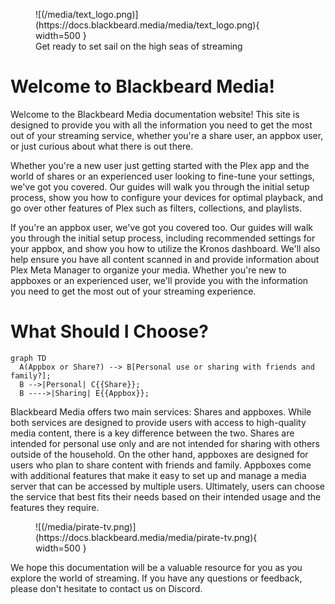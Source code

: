 <figure markdown>
![(/media/text_logo.png)](https://docs.blackbeard.media/media/text_logo.png){ width=500 }
    <figcaption>Get ready to set sail on the high seas of streaming</figcaption>
</figure>

# Welcome to Blackbeard Media!

Welcome to the Blackbeard Media documentation website! This site is designed to provide you with all the information you need to get the most out of your streaming service, whether you're a share user, an appbox user, or just curious about what there is out there.

Whether you're a new user just getting started with the Plex app and the world of shares or an experienced user looking to fine-tune your settings, we've got you covered. Our guides will walk you through the initial setup process, show you how to configure your devices for optimal playback, and go over other features of Plex such as filters, collections, and playlists.

If you're an appbox user, we've got you covered too. Our guides will walk you through the initial setup process, including recommended settings for your appbox, and show you how to utilize the Kronos dashboard. We'll also help ensure you have all content scanned in and provide information about Plex Meta Manager to organize your media. Whether you're new to appboxes or an experienced user, we'll provide you with the information you need to get the most out of your streaming experience.

# What Should I Choose?

``` mermaid
graph TD
  A(Appbox or Share?) --> B[Personal use or sharing with friends and family?];
  B -->|Personal| C{{Share}};
  B ---->|Sharing| E{{Appbox}};
```

Blackbeard Media offers two main services: Shares and appboxes. While both services are designed to provide users with access to high-quality media content, there is a key difference between the two. Shares are intended for personal use only and are not intended for sharing with others outside of the household. On the other hand, appboxes are designed for users who plan to share content with friends and family. Appboxes come with additional features that make it easy to set up and manage a media server that can be accessed by multiple users. Ultimately, users can choose the service that best fits their needs based on their intended usage and the features they require. 

<figure markdown>
![(/media/pirate-tv.png)](https://docs.blackbeard.media/media/pirate-tv.png){ width=500 }
    <figcaption></figcaption>
</figure>

We hope this documentation will be a valuable resource for you as you explore the world of streaming. If you have any questions or feedback, please don't hesitate to contact us on Discord.

